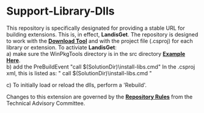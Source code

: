 # Support-Library-Dlls
This repository is specifically designated for providing a stable URL for building extensions.  This is, in effect, **LandisGet**.  The repository is designed to work with the [**Download Tool**](https://github.com/LANDIS-II-Foundation/Tool-Download-Current-Dlls) and with the project file (.csproj) for each library or extension.  To activiate **LandisGet**:  
a) make sure the WinPkgTools directory  is in the src directory [**Example Here**](https://github.com/LANDIS-II-Foundation/Tool-Download-Current-Dlls).  
b) add the PreBuildEvent "call $(SolutionDir)\install-libs.cmd" In the .csproj xml, this is listed as: 
"<PropertyGroup>
    <PreBuildEvent>call $(SolutionDir)\install-libs.cmd</PreBuildEvent>
</PropertyGroup>"

c) To initially load or reload the dlls, perform a 'Rebuild'.

Changes to this extension are governed by the [**Repository Rules**](https://sites.google.com/site/landismodel/developers) from the Technical Advisory Committee.



